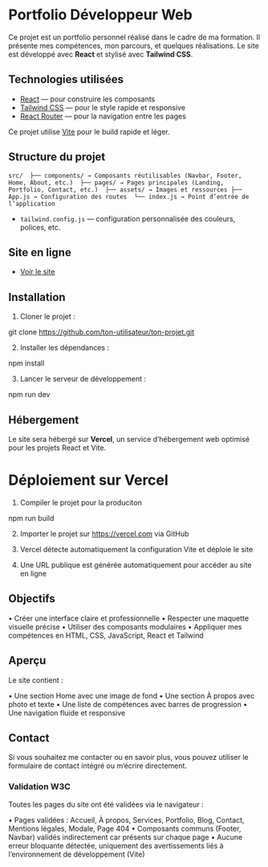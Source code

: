 # Portfolio Développeur Web

Ce projet est un portfolio personnel réalisé dans le cadre de ma formation. Il présente mes compétences, mon parcours, et quelques réalisations. Le site est développé avec **React** et stylisé avec **Tailwind CSS**.

## Technologies utilisées

- [React](https://reactjs.org/) — pour construire les composants
- [Tailwind CSS](https://tailwindcss.com/) — pour le style rapide et responsive
- [React Router](https://reactrouter.com/) — pour la navigation entre les pages

Ce projet utilise [Vite](https://vitejs.dev/) pour le build rapide et léger.


## Structure du projet

`src/ 
├── components/ → Composants réutilisables (Navbar, Footer, Home, About, etc.) 
├── pages/ → Pages principales (Landing, Portfolio, Contact, etc.) 
├── assets/ → Images et ressources ├── App.js → Configuration des routes 
└── index.js → Point d’entrée de l’application`

- `tailwind.config.js` — configuration personnalisée des couleurs, polices, etc.


## Site en ligne

- [Voir le site](https://ton-nom.vercel.com)


## Installation

1. Cloner le projet :

git clone https://github.com/ton-utilisateur/ton-projet.git


2. Installer les dépendances :

npm install

3. Lancer le serveur de développement :

npm run dev


## Hébergement

Le site sera hébergé sur **Vercel**, un service d’hébergement web optimisé pour les projets React et Vite.

# Déploiement sur Vercel

1. Compiler le projet pour la produciton

npm run build

2. Importer le projet sur https://vercel.com via GitHub

3. Vercel détecte automatiquement la configuration Vite et déploie le site

4. Une URL publique est générée automatiquement pour accéder au site en ligne

## Objectifs

• Créer une interface claire et professionnelle
• Respecter une maquette visuelle précise
• Utiliser des composants modulaires
• Appliquer mes compétences en HTML, CSS, JavaScript, React et Tailwind

## Aperçu
Le site contient :

• Une section Home avec une image de fond
• Une section À propos avec photo et texte
• Une liste de compétences avec barres de progression
• Une navigation fluide et responsive

## Contact
Si vous souhaitez me contacter ou en savoir plus, vous pouvez utiliser le formulaire de contact intégré ou m’écrire directement.

### Validation W3C

Toutes les pages du site ont été validées via le navigateur :

• Pages validées : Accueil, À propos, Services, Portfolio, Blog, Contact, Mentions légales, Modale, Page 404
• Composants communs (Footer, Navbar) validés indirectement car présents sur chaque page
• Aucune erreur bloquante détectée, uniquement des avertissements liés à l’environnement de développement (Vite)
